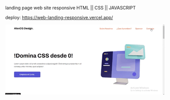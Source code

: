 landing page web site responsive HTML || CSS || JAVASCRIPT

deploy: https://web-landing-responsive.vercel.app/

<img src="background.gif">